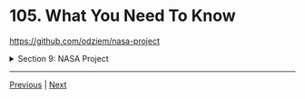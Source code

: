 # 105. What You Need To Know

https://github.com/odziem/nasa-project

<details>
  <summary> Section 9: NASA Project </summary>

  - [Codebase: nasa-project](../src/9_nasa-project)

</details>

---

[Previous](./104_NASA-Dashboard-Functionality.md) | [Next](./106_React.js-Front-End-Code-Walkthrough.md)